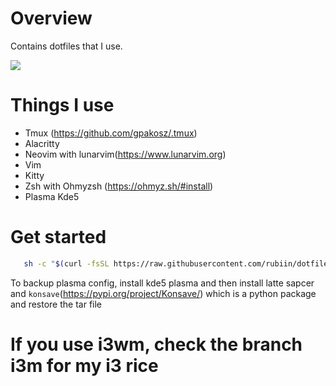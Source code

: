 # Overview

Contains dotfiles that I use.

![](https://c.tenor.com/5ibxr0zb3HcAAAAC/tenor.gif)

# Things I use 
* Tmux (https://github.com/gpakosz/.tmux)
* Alacritty
* Neovim with lunarvim(https://www.lunarvim.org)
* Vim
* Kitty
* Zsh with Ohmyzsh (https://ohmyz.sh/#install)
* Plasma Kde5

# Get started
 ```bash
  	sh -c "$(curl -fsSL https://raw.githubusercontent.com/rubiin/dotfiles/master/dot_bin/executable_install-all.sh)"
```
To backup plasma config, install kde5 plasma and then install latte sapcer and `konsave`(https://pypi.org/project/Konsave/) which is a python package and restore the tar file 


# If you use i3wm, check the branch i3m for my i3 rice
